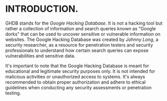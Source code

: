 # INTRODUCTION.

GHDB stands for the *Google Hacking Database*. It is not a hacking tool but rather a collection of information and search queries known as "Google dorks" that can be used to uncover sensitive or vulnerable information on websites. The Google Hacking Database was created by *Johnny Long*, a security researcher, as a resource for penetration testers and security professionals to understand how certain search queries can expose vulnerabilities and sensitive data.

It's important to note that the Google Hacking Database is meant for educational and legitimate security purposes only. It is not intended for malicious activities or unauthorized access to systems. It's always recommended to obtain proper authorization and adhere to ethical guidelines when conducting any security assessments or penetration testing.
